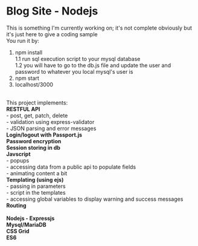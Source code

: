 # Blog Site - Nodejs
This is something I'm currently working on; it's not complete obviously but it's just here to give a coding sample<br>
You run it by:<br>
1.  npm install<br>
1.1 run sql execution script to your mysql database<br>
1.2 you will have to go to the db.js file and update the user and password to whatever you local mysql's user is <br>
2.  npm start<br>
3.  localhost/3000<br>
<br>
This project implements:
<br><b>RESTFUL API</b>
<br>     - post, get, patch, delete 
<br>     - validation using express-validator
<br>     - JSON parsing and error messages
<br><b>Login/logout with Passport.js
<br>Password encryption
<br>Session storing in db
<br>Javscript</b>
<br>     - popups
<br>     - accessing data from a public api to populate fields
<br>     - animating content a bit
<br><b>Templating (using ejs)</b>
<br>     - passing in parameters
<br>     - script in the templates
<br>     - accessing global variables to display warning and success messages
<br><b>Routing</b>
<br>
<br>
<b>
Nodejs - Expressjs<br>
Mysql/MariaDB<br>
CSS Grid<br>
ES6
</b>
